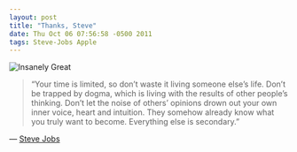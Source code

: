 ```yaml
---
layout: post
title: "Thanks, Steve"
date: Thu Oct 06 07:56:58 -0500 2011
tags: Steve-Jobs Apple
---
```


![Insanely Great](http://jasonheppler.org/images/great.jpg "Insanely Great")

> “Your time is limited, so don’t waste it living someone else’s life. Don’t be trapped by dogma, which is living with the results of other people’s thinking. Don’t let the noise of others’ opinions drown out your own inner voice, heart and intuition. They somehow already know what you truly want to become. Everything else is secondary.”

— [Steve Jobs](http://www.jasonheppler.org/go-be-awesome.html)

